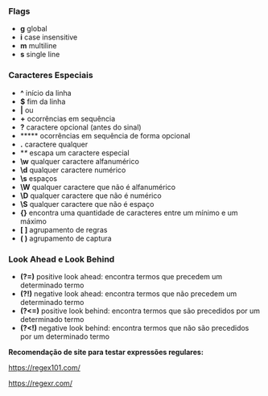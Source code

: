 ### Flags

- **g**  global
- **i**  case insensitive
- **m**  multiline
- **s**  single line

### Caracteres Especiais

- **^**  início da linha
- **$**  fim da linha
- **|**  ou
- **+**  ocorrências em sequência
- **?**  caractere opcional (antes do sinal)
- *****  ocorrências em sequência de forma opcional
- **.**  caractere qualquer
- **\**  escapa um caractere especial
- **\w**  qualquer caractere alfanumérico
- **\d**  qualquer caractere numérico
- **\s**  espaços
- **\W**  qualquer caractere que não é alfanumérico
- **\D**  qualquer caractere que não é numérico
- **\S**  qualquer caractere que não é espaço
- **{}**  encontra uma quantidade de caracteres entre um mínimo e um máximo
- **[ ]**  agrupamento de regras
- **( )**  agrupamento de captura

### Look Ahead e Look Behind

- **(?=)**  positive look ahead: encontra termos que precedem um determinado termo
- **(?!)**  negative look ahead: encontra termos que não precedem um determinado termo
- **(?<=)**  positive look behind: encontra termos que são precedidos por um determinado termo
- **(?<!)**  negative look behind: encontra termos que não são precedidos por um determinado termo

**Recomendação de site para testar expressões regulares:**

https://regex101.com/

https://regexr.com/